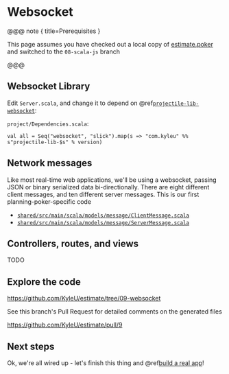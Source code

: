 # Websocket

@@@ note { title=Prerequisites }

This page assumes you have checked out a local copy of [estimate.poker](https://github.com/KyleU/estimate) and switched to the `08-scala-js` branch

@@@


## Websocket Library

Edit `Server.scala`, and change it to depend on @ref[`projectile-lib-websocket`](../../libraries/websocket.md):

`project/Dependencies.scala`:

```val all = Seq("websocket", "slick").map(s => "com.kyleu" %% s"projectile-lib-$s" % version)```


## Network messages

Like most real-time web applications, we'll be using a websocket, passing JSON or binary serialized data bi-directionally.
There are eight different client messages, and ten different server messages. This is our first planning-poker-specific code

- [`shared/src/main/scala/models/message/ClientMessage.scala`](https://github.com/KyleU/estimate/blob/09-websocket/shared/src/main/scala/models/message/ClientMessage.scala)
- [`shared/src/main/scala/models/message/ServerMessage.scala`](https://github.com/KyleU/estimate/blob/09-websocket/shared/src/main/scala/models/message/ServerMessage.scala)


## Controllers, routes, and views

TODO


## Explore the code

https://github.com/KyleU/estimate/tree/09-websocket

See this branch's Pull Request for detailed comments on the generated files

https://github.com/KyleU/estimate/pull/9


## Next steps

Ok, we're all wired up - let's finish this thing and @ref[build a real app](10-planning-poker.md)!
